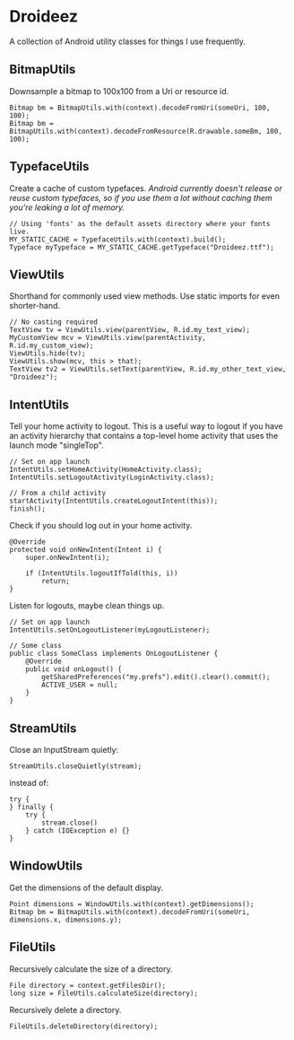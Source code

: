 # Droideez

A collection of Android utility classes for things I use frequently.

## BitmapUtils

Downsample a bitmap to 100x100 from a Uri or resource id.

    Bitmap bm = BitmapUtils.with(context).decodeFromUri(someUri, 100, 100);
    Bitmap bm = BitmapUtils.with(context).decodeFromResource(R.drawable.someBm, 100, 100);

## TypefaceUtils

Create a cache of custom typefaces. *Android currently doesn't release or reuse custom
typefaces, so if you use them a lot without caching them you're leaking a lot of memory.*

    // Using 'fonts' as the default assets directory where your fonts live.
    MY_STATIC_CACHE = TypefaceUtils.with(context).build();
    Typeface myTypeface = MY_STATIC_CACHE.getTypeface("Droideez.ttf");

## ViewUtils

Shorthand for commonly used view methods. Use static imports for even shorter-hand.

    // No casting required
    TextView tv = ViewUtils.view(parentView, R.id.my_text_view);
    MyCustomView mcv = ViewUtils.view(parentActivity, R.id.my_custom_view);
    ViewUtils.hide(tv);
    ViewUtils.show(mcv, this > that);
    TextView tv2 = ViewUtils.setText(parentView, R.id.my_other_text_view, "Droideez");

## IntentUtils

Tell your home activity to logout. This is a useful way to logout if you have an activity
hierarchy that contains a top-level home activity that uses the launch mode "singleTop".

    // Set on app launch
    IntentUtils.setHomeActivity(HomeActivity.class);
    IntentUtils.setLogoutActivity(LoginActivity.class);

    // From a child activity
    startActivity(IntentUtils.createLogoutIntent(this));
    finish();

Check if you should log out in your home activity.

    @Override
    protected void onNewIntent(Intent i) {
        super.onNewIntent(i);

        if (IntentUtils.logoutIfTold(this, i))
            return;
    }

Listen for logouts, maybe clean things up.

    // Set on app launch
    IntentUtils.setOnLogoutListener(myLogoutListener);

    // Some class
    public class SomeClass implements OnLogoutListener {
        @Override
        public void onLogout() {
            getSharedPreferences("my.prefs").edit().clear().commit();
            ACTIVE_USER = null;
        }
    }

## StreamUtils

Close an InputStream quietly:

    StreamUtils.closeQuietly(stream);

instead of:

    try {
    } finally {
        try {
            stream.close()
        } catch (IOException e) {}
    }

## WindowUtils

Get the dimensions of the default display.

    Point dimensions = WindowUtils.with(context).getDimensions();
    Bitmap bm = BitmapUtils.with(context).decodeFromUri(someUri, dimensions.x, dimensions.y);

## FileUtils

Recursively calculate the size of a directory.

    File directory = context.getFilesDir();
    long size = FileUtils.calculateSize(directory);

Recursively delete a directory.

    FileUtils.deleteDirectory(directory);

